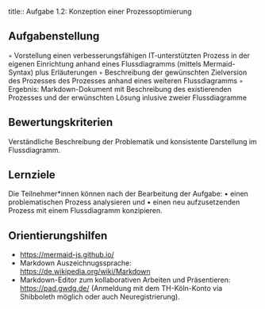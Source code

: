 title:: Aufgabe 1.2: Konzeption einer Prozessoptimierung

## Aufgabenstellung
◦ Vorstellung einen verbesserungsfähigen IT-unterstützten Prozess in der eigenen Einrichtung anhand eines Flussdiagramms (mittels Mermaid-Syntax) plus Erläuterungen
◦ Beschreibung der gewünschten Zielversion des Prozesses des Prozesses anhand eines weiteren Flussdiagramms
◦ Ergebnis: Markdown-Dokument mit Beschreibung des existierenden Prozesses und der erwünschten Lösung inlusive zweier Flussdiagramme
## Bewertungskriterien
Verständliche Beschreibung der Problematik und konsistente Darstellung im Flussdiagramm.
## Lernziele
Die Teilnehmer*innen können nach der Bearbeitung der Aufgabe:
    • einen problematischen Prozess analysieren und
    • einen neu aufzusetzenden Prozess mit einem Flussdiagramm konzipieren.
## Orientierungshilfen
* https://mermaid-js.github.io/ 
* Markdown Auszeichnugssprache: https://de.wikipedia.org/wiki/Markdown 
* Markdown-Editor zum kollaborativen Arbeiten und Präsentieren: https://pad.gwdg.de/ (Anmeldung mit dem TH-Köln-Konto via Shibboleth möglich oder auch Neuregistrierung).